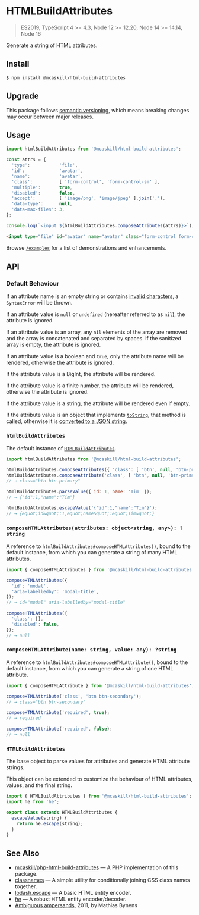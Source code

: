 # HTMLBuildAttributes

> ES2019, TypeScript 4 >= 4.3, Node 12 >= 12.20, Node 14 >= 14.14, Node 16

Generate a string of HTML attributes.

## Install

```
$ npm install @mcaskill/html-build-attributes
```

## Upgrade

This package follows [semantic versioning](https://semver.org/), which means
breaking changes may occur between major releases.

## Usage

```js
import htmlBuildAttributes from '@mcaskill/html-build-attributes';

const attrs = {
  'type':           'file',
  'id':             'avatar',
  'name':           'avatar',
  'class':          [ 'form-control', 'form-control-sm' ],
  'multiple':       true,
  'disabled':       false,
  'accept':         [ 'image/png', 'image/jpeg' ].join(','),
  'data-type':      null,
  'data-max-files': 3,
};

console.log(`<input ${htmlBuildAttributes.composeAttributes(attrs)}>`);
```

```html
<input type="file" id="avatar" name="avatar" class="form-control form-control-sm" multiple accept="image/png,image/jpeg" data-max-files="3">
```

Browse [`/examples`](/examples) for a list of demonstrations and enhancements.

## API

### Default Behaviour

If an attribute name is an empty string or contains [invalid characters][html-attribute-name],
a `SyntaxError` will be thrown.

If an attribute value is `null` or `undefined` (hereafter referred to as `nil`),
the attribute is ignored.

If an attribute value is an array, any `nil` elements of the array are removed
and the array is concatenated and separated by spaces. If the sanitized array
is empty, the attribute is ignored.

If an attribute value is a boolean and `true`, only the attribute name will be
rendered, otherwise the attribute is ignored.

If the attribute value is a BigInt, the attribute will be rendered.

If the attribute value is a finite number, the attribute will be rendered,
otherwise the attribute is ignored.

If the attribute value is a string, the attribute will be rendered even if empty.

If the attribute value is an object that implements [`toString`][Object.toString],
that method is called, otherwise it is [converted to a JSON string][JSON.stringify].

### `htmlBuildAttributes`

The default instance of [`HTMLBuildAttributes`](#HTMLBuildAttributes).

```js
import htmlBuildAttributes from '@mcaskill/html-build-attributes';

htmlBuildAttributes.composeAttributes({ 'class': [ 'btn', null, 'btn-primary' ] });
htmlBuildAttributes.composeAttribute('class', [ 'btn', null, 'btn-primary' ]);
// → class="btn btn-primary"

htmlBuildAttributes.parseValue({ id: 1, name: 'Tim' });
// → {"id":1,"name":"Tim"}

htmlBuildAttributes.escapeValue('{"id":1,"name":"Tim"}');
// → {&quot;id&quot;:1,&quot;name&quot;:&quot;Tim&quot;}
```

### `composeHTMLAttributes(attributes: object<string, any>): ?string`

A reference to `htmlBuildAttributes#composeHTMLAttributes()`, bound to the default
instance, from which you can generate a string of many HTML attributes.

```js
import { composeHTMLAttributes } from '@mcaskill/html-build-attributes';

composeHTMLAttributes({
  'id': 'modal',
  'aria-labelledby': 'modal-title',
});
// → id="modal" aria-labelledby="modal-title"

composeHTMLAttributes({
  'class': [],
  'disabled': false,
});
// → null
```

### `composeHTMLAttribute(name: string, value: any): ?string`

A reference to `htmlBuildAttributes#composeHTMLAttribute()`, bound to the default
instance, from which you can generate a string of one HTML attribute.

```js
import { composeHTMLAttribute } from '@mcaskill/html-build-attributes';

composeHTMLAttribute('class', 'btn btn-secondary');
// → class="btn btn-secondary"

composeHTMLAttribute('required', true);
// → required

composeHTMLAttribute('required', false);
// → null
```

### `HTMLBuildAttributes`

The base object to parse values for attributes and generate HTML attribute strings.

This object can be extended to customize the behaviour of HTML attributes, values,
and the final string.

```js
import { HTMLBuildAttributes } from '@mcaskill/html-build-attributes';
import he from 'he';

export class extends HTMLBuildAttributes {
  escapeValue(string) {
    return he.escape(string);
  }
}
```

## See Also

* [mcaskill/php-html-build-attributes](https://github.com/mcaskill/php-html-build-attributes) — 
  A PHP implementation of this package.
* [classnames](https://github.com/JedWatson/classnames) — 
  A simple utility for conditionally joining CSS class names together.
* [lodash.escape](https://lodash.com/docs/4.17.15#escape) — 
  A basic HTML entity encoder.
* [_he_](https://github.com/mathiasbynens/he) — 
  A robust HTML entity encoder/decoder.
* [Ambiguous ampersands](https://mathiasbynens.be/notes/ambiguous-ampersands), 
  2011, by Mathias Bynens


[falsy]:               https://developer.mozilla.org/en-US/docs/Glossary/Falsy
[html-attribute-name]: https://html.spec.whatwg.org/dev/syntax.html#syntax-attribute-name
[JSON.stringify]:      https://developer.mozilla.org/en-US/docs/Web/JavaScript/Reference/Global_Objects/JSON/stringify
[Object.toString]:     https://developer.mozilla.org/en-US/docs/Web/JavaScript/Reference/Global_Objects/Object/toString
